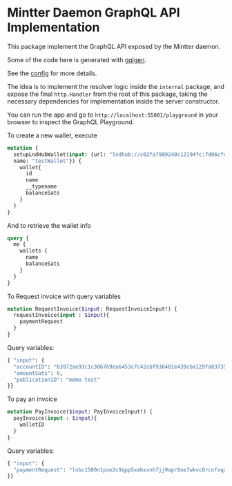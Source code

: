 # Mintter Daemon GraphQL API Implementation

This package implement the GraphQL API exposed by the Mintter daemon.

Some of the code here is generated with [gqlgen](https://github.com/99designs/gqlgen).

See the [config](./gqlgen.yml) for more details.

The idea is to implement the resolver logic inside the `internal` package, and expose the final `http.Handler` from the root of this package,
taking the necessary dependencies for implementation inside the server constructor.

You can run the app and go to `http://localhost:55001/playground` in your browser to inspect the GraphQL Playground. 

To create a new wallet, execute
```graphql
mutation {
  setupLndHubWallet(input: {url: "lndhub://c02fa7989240c12194fc:7d06cfd829af4790116f@https://lndhub.io",
  name: "testWallet"}) {
    wallet{
      id
      name
      __typename
      balanceSats
    }
  }
}
```

And to retrieve the wallet info
```graphql
query {
  me {
    wallets {
      name
      balanceSats
    }
  }
}
```
To Request invoice with query variables
```graphql
mutation RequestInvoice($input: RequestInvoiceInput!) {
  requestInvoice(input : $input){
    paymentRequest 
  }
}
```
Query variables:
```graphql
{ "input": {
  "accountID": "b3972ae93c1c386769ea6453c7c42cbf936401e439cba129fa8373594eff74ae",
  "amountSats": 0,
  "publicationID": "memo test"
}}
```
To pay an invoice
```graphql
mutation PayInvoice($input: PayInvoiceInput!) {
  payInvoice(input : $input){
    walletID 
  }
}
```
Query variables:
```graphql
{ "input": {
  "paymentRequest": "lnbc1500n1psm3c9qpp5xmhxxnh7jj9apr0ne7wkvc0rcnfxqql40a96cz62dxxqwng68l4qdpa2fjkzep6yp2x7upqxyczqmt0wd6zqatnv4n82mpqw35xjmn8wvs8gmeqv3hjqcqzpgxqr23ssp5353mj0hx08lhjzn7l9afkv88ham0dyr4d2h5nx6dmn9739ejaq2q9qyyssqenm9wk9vgwl6xr3kt23p4we0v9nkm3g8jrx6kz5vj2nfvkgmx4wr96nsakeex0y7glwpdxnxk3wzfvgc33yyhx5u32r4qekrs7uch4sqejfltp"
}}
```